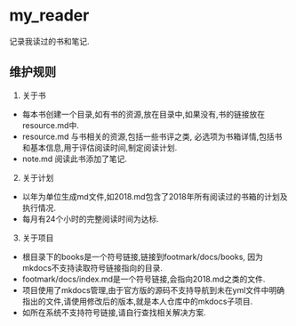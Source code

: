 # my_reader
记录我读过的书和笔记.

## 维护规则
1. 关于书
*  每本书创建一个目录,如有书的资源,放在目录中,如果没有,书的链接放在resource.md中.
*  resource.md 与书相关的资源,包括一些书评之类, 必选项为书箱详情,包括书和基本信息,用于评估阅读时间,制定阅读计划.
*  note.md 阅读此书添加了笔记.
2. 关于计划
*  以年为单位生成md文件,如2018.md包含了2018年所有阅读过的书箱的计划及执行情况.
*  每月有24个小时的完整阅读时间为达标.
3. 关于项目
*  根目录下的books是一个符号链接,链接到footmark/docs/books, 因为mkdocs不支持读取符号链接指向的目录.
*  footmark/docs/index.md是一个符号链接,会指向2018.md之类的文件.
*  项目使用了mkdocs管理,由于官方版的源码不支持导航到未在yml文件中明确指出的文件,请使用修改后的版本,就是本人仓库中的mkdocs子项目.
*  如所在系统不支持符号链接,请自行查找相关解决方案.
